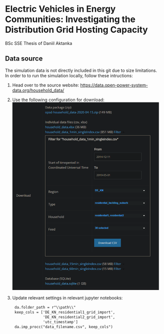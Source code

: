 # Electric Vehicles in Energy Communities: Investigating the Distribution Grid Hosting Capacity
BSc SSE Thesis of Daniil Aktanka


## Data source
The simulation data is not directly included in this git due to size limitations. In order to to run the simulation locally, follow these intructions:

1. Head over to the source website: https://data.open-power-system-data.org/household_data/
2. Use the following configuration for download: ![instructions](/datasource/data_source_settings.png)
3. Update relevant settings in relevant jupyter notebooks:

        da.folder_path = r"\\path\\"
        keep_cols = ['DE_KN_residential1_grid_import',
                     'DE_KN_residential2_grid_import',
                     'utc_timestamp']
        da.imp_procc("data_filename.csv", keep_cols")
